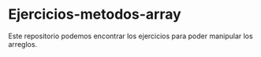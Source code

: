 # Ejercicios-metodos-array
Este repositorio podemos encontrar los ejercicios para poder manipular los arreglos.
